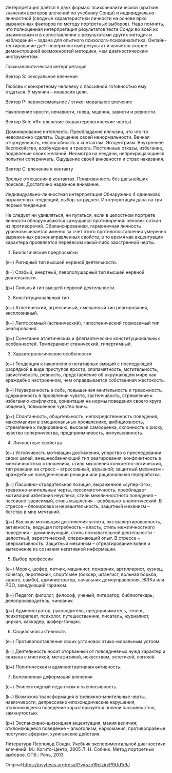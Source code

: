 Интерпретация даётся в двух формах: психоаналитической (краткие значения векторов влечений по учебнику Сонди) и индивидуально-личностной (сводные характеристики личности на основе ярко выраженных факторов по методу портретных выборов). Надо помнить, что полноценная интерпретация результатов теста Сонди во всей их взаимосвязи и в сопоставлении с результатами других методик и наблюдений – задача для опытного психолога-психоаналитика. Онлайн-тестирование даёт поверхностный результат и является скорее демонстрацией возможностей методики, чем диагностическим инструментом.

Психоаналитическая интерпретация

Вектор S: сексуальное влечение

Любовь к конкретному человеку с пассивной готовностью ему отдаться. У мужчин – инверсия цели.


Вектор P: пароксизмальное / этико-моральное влечение

Накопление ярости, ненависти, гнева, мщения, зависти и ревности.


Вектор Sch: «Я»-влечение (характерологические черты)

Доминирование интеллекта. Преобладание иллюзии, что что-то невозможно сделать. Ощущение своей ненормальности. Вечная отчужденность, неспособность к контактам. Эгоцентризм. Внутреннее беспокойство, возбуждение и тревога. Постоянные отказы, избегание, подавление своих желаний. Несмотря на неудачи, непрекращающиеся попытки соперничать. Ощущение своей виновности и страх наказания.


Вектор C: влечение к контакту

Зрелые отношения в контактах. Привязанность без дальнейших поисков. Достаточно надежное внимание.

Индивидуально-личностная интерпретация
Обнаружено 4 одинаково выраженных тенденций, выбор затруднен.
Интерпретация дана на три первые тенденции.

Не следует ни удивляться, ни пугаться, если в целостном портрете личности обнаруживаются кажущиеся противоречия: человек соткан из противоречий. Сбалансированная, гармоничная личность уравновешивается именно за счет этого противопоставления умеренно выраженных разнонаправленных свойств, в то время как акцентуация характера проявляется перевесом какой-либо заостренной черты.


1. Биологические предпосылки

(e−) Ригидный тип высшей нервной деятельности.

(k−) Слабый, инертный, левополушарный тип высшей нервной деятельности.

(p+) Сильный тип высшей нервной деятельности.


2. Конституциональный тип

(e−) Атлетический, агрессивный, смешанный тип реагирования, эксплозивный.

(k−) Лептосомный (астенический), гипостенический тормозимый тип реагирования.

(p+) Сочетание атлетических и флегматических конституциональных особенностей. Темперамент стенический, гипертимный.


3. Характерологические особенности

(e−) Тенденция к накоплению негативных эмоций с последующей разрядкой в виде приступов ярости, злопамятность, мстительность, завистливость, ревность, представление об окружающем мире как враждебно настроенном, чем оправдывается собственная жестокость.

(k−) Неуверенность в себе, повышенная мнительность и тревожность, сдержанность в проявлении чувств, застенчивость, стремление к избеганию конфликтов, ориентация на нормы поведения своего круга общения, повышенное чувство вины.

(p+) Спонтанность, общительность, непосредственность поведения, максимализм в эмоциональных проявлениях, амбициозность, стремление к лидированию, высокая самооценка, склонность к риску, чувство соперничества, предприимчивость, импульсивность.


4. Личностные свойства

(e−) Устойчивость мотивации достижения, упорство в преследовании своих целей, внешнеобвиняющий тип реагирования, конфликтность в межличностных отношениях, стиль мышления конкретно-логический, тип реакции на стресс – агрессивный, взрывной; защитный механизм – враждебные поведенческие реакции или рациональная переработка.

(k−) Пассивно-страдательная позиция, выраженное «супер-Эго», тревожно-мнительные черты, пессимистичность, преобладает мотивация избегания неуспеха, стиль межличностного поведения – пассивно-зависимый, стиль мышления – вербально-аналитический. В стрессе – блокировка и нерешительность, защитный механизм – бегство в мир мечтаний.

(p+) Высокая мотивация достижения успеха, экстравертированность, активность, ведущая потребность – власть, стиль межличностного поведения – доминирующий, стиль познавательной деятельности – целостный, эвристический, опережающий опыт. В стрессе – сверхактивность. Защитный механизм – отреагирование вовне и вытеснение из сознания негативной информации.


5. Выбор профессии

(e−) Моряк, шофер, летчик, машинист, пожарник, артиллерист, кузнец, кочегар, пиротехник, спортсмен (боксер, штангист, вольная борьба, карате, самбо), администратор, начальник домоуправления, ЖЭКа или РЭО, заведующий гаражом.

(k−) Педагог, филолог, философ, ученый, литератор, библиотекарь, делопроизводитель, чиновник.

(p+) Администратор, руководитель, предприниматель, геолог, психотерапевт, психолог, путешественник, писатель, журналист, циркач, каскадер, шофер-гонщик.


6. Социальная активность

(e−) Противопоставление своих установок этико-моральным устоям.

(k−) Деятельность носит оторванный от повседневных нужд характер и связана с мистикой, метафизикой, искусством, эстетикой, логикой.

(p+) Политическая и административная активность.


7. Болезненная деформация влечения

(e−) Эпилептоидный педантизм и эксплозивность.

(k−) Возможна трансформация в тревожно-мнительные черты, навязчивости, депрессивно-ипохондрические нарушения, отклоняющееся поведение характеризуется полной пассивностью, замкнутостью.

(p+) Экспансивно-шизоидная акцентуация, мания величия; отклоняющееся поведение – алкоголизм, наркомания, противоправные поступки: аферизм, хулиганские действия.

Литература
Леопольд Сонди. Учебник экспериментальной диагностики влечений. М.: Когито-Центр, 2005
Л. Н. Собчик. Метод портретных выборов. СПб.: Речь, 2013

Original:https://psytests.org/result?v=szn19cIzircP9Ud1r9J
